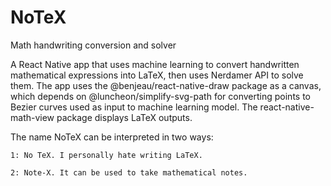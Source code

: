 # NoTeX
Math handwriting conversion and solver

A React Native app that uses machine learning to convert handwritten mathematical expressions into LaTeX, then uses Nerdamer API to solve them. 
The app uses the @benjeau/react-native-draw package as a canvas, which depends on @luncheon/simplify-svg-path for converting points to Bezier curves used as input to machine learning model.
The react-native-math-view package displays LaTeX outputs.


 The name NoTeX can be interpreted in two ways:

    1: No TeX. I personally hate writing LaTeX.

    2: Note-X. It can be used to take mathematical notes.

